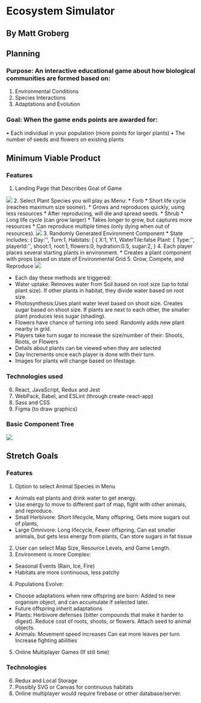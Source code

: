 # Ecosystem Simulator

## By Matt Groberg

## Planning

### Purpose: An interactive educational game about how biological communities are formed based on: 
1. Environmental Conditions 
2. Species Interactions
3. Adaptations and Evolution

### Goal: When the game ends points are awarded for:
•	Each individual in your population (more points for larger plants)
•	The number of seeds and flowers on existing plants

## Minimum Viable Product
### Features
1.	Landing Page that Describes Goal of Game
<img src='src/img/sketches/landing.jpg'/>
2.	Select Plant Species you will play as Menu:
* Forb 
	* Short life cycle (reaches maximum size sooner).
	* Grows and reproduces quickly, using less resources
	* After reproducing, will die and spread seeds.
* Shrub 
	* Long life cycle (can grow larger)
	* Takes longer to grow, but captures more resources
	* Can reproduce multiple times (only dying when out of resources).
<img src='src/img/sketches/pre-game.jpg'/>
3. Randomly Generated Environment Component
* State includes: {
	Day:'',
	Turn:1,
	Habitats: [
	{
	X:1,
	Y:1,
	WaterTile:false
	Plant: 
	{
		Type:'',
		playerId:'',
		shoot:1,
		root:1,
		flowers:0,
		hydration:0.5,
		sugar:2,
	}
4.	Each player places several starting plants in environment. 
* Creates a plant component with props based on state of Environmental Grid 
5.	Grow, Compete, and Reproduce
<img src='src/img/sketches/game.jpg'/>

* Each day these methods are triggered:
* Water uptake: Removes water from Soil based on root size (up to total plant size). If other plants in habitat, they divide water based on root size.
* Photosynthesis:Uses plant water level based on shoot size. Creates sugar based on shoot size. If plants are next to each other, the smaller plant produces less sugar (shading).
* Flowers have chance of turning into seed: Randomly adds new plant nearby in grid.
*	Players take turn sugar to increase the size/number of their: Shoots, Roots, or Flowers
* Details about plants can be viewed when they are selected
* Day Increments once each player is done with their turn.
* Images for plants will change based on lifestage.

### Technologies used
6.	React, JavaScript, Redux and Jest
7.	WebPack, Babel, and ESLint (through create-react-app)
8.	Sass and CSS
9.	Figma (to draw graphics)


### Basic Component Tree
<img src='src/img/sketches/component-tree.jpg'/>

## Stretch Goals
### Features
1. Option to select Animal Species in Menu
* Animals eat plants and drink water to get energy.
* Use energy to move to different part of map, fight with other animals, and reproduce.
* Small Herbivore: Short lifecycle, Many offspring, Gets more sugars out of plants,
*	Large Omnivore: Long lifecycle, Fewer offspring,	Can eat smaller animals, but gets less energy from plants, Can store sugars in fat tissue
2.	User can select Map Size, Resource Levels, and Game Length.
3.	Environment is more Complex:
* Seasonal Events (Rain, Ice, Fire)
* Habitats are more continuous, less patchy
4.	Populations Evolve:
* Choose adaptations when new offspring are born: Added to new organism object, and can accumulate if selected later.
* Future offspring inherit adaptations
*	Plants:
Herbivore defenses (bitter compounds that make it harder to digest).
Reduce cost of roots, shoots, or flowers.
Attach seed to animal objects.
* Animals:
Movement speed increases
Can eat more leaves per turn
Increase fighting abilities
5.	Online Multiplayer Games (If still time)

### Technologies
6.	Redux and Local Storage
7.	Possibly SVG or Canvas for continuous habitats
8.	Online multiplayer would require firebase or other database/server.


